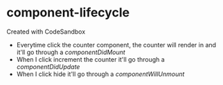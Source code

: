 # component-lifecycle
Created with CodeSandbox

* Everytime click the counter component, the counter will render in and it'll go through a _componentDidMount_
* When I click increment the counter it'll go through a _componentDidUpdate_
* When I click hide it'll go through a _componentWillUnmount_